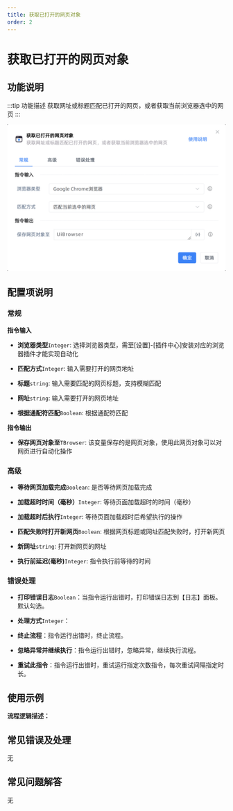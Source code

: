 ```yaml
---
title: 获取已打开的网页对象
order: 2
---
```


# 获取已打开的网页对象

## 功能说明

:::tip 功能描述
获取网址或标题匹配已打开的网页，或者获取当前浏览器选中的网页
:::

![获取已打开的网页对象](../../assets/获取已打开的网页对象_command.png)

## 配置项说明

### 常规

**指令输入**

- **浏览器类型**`Integer`: 选择浏览器类型，需至[设置]-[插件中心]安装对应的浏览器插件才能实现自动化

- **匹配方式**`Integer`: 输入需要打开的网页地址

- **标题**`string`: 输入需要匹配的网页标题，支持模糊匹配

- **网址**`string`: 输入需要打开的网页地址

- **根据通配符匹配**`Boolean`: 根据通配符匹配


**指令输出**

- **保存网页对象至**`TBrowser`: 该变量保存的是网页对象，使用此网页对象可以对网页进行自动化操作

### 高级

- **等待网页加载完成**`Boolean`: 是否等待网页加载完成

- **加载超时时间（毫秒）**`Integer`: 等待页面加载超时的时间（毫秒）

- **加载超时后执行**`Integer`: 等待页面加载超时后希望执行的操作

- **匹配失败时打开新网页**`Boolean`: 根据网页标题或网址匹配失败时，打开新网页

- **新网址**`string`: 打开新网页的网址

- **执行前延迟(毫秒)**`Integer`: 指令执行前等待的时间

### 错误处理

- **打印错误日志**`Boolean`：当指令运行出错时，打印错误日志到【日志】面板。默认勾选。

- **处理方式**`Integer`：

 - **终止流程**：指令运行出错时，终止流程。

 - **忽略异常并继续执行**：指令运行出错时，忽略异常，继续执行流程。

 - **重试此指令**：指令运行出错时，重试运行指定次数指令，每次重试间隔指定时长。

## 使用示例

**流程逻辑描述：** 

## 常见错误及处理

无

## 常见问题解答

无

